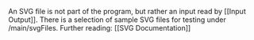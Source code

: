 An SVG file is not part of the program, but rather an input read by [[Input Output]].
There is a selection of sample SVG files for testing under /main/svgFiles.
Further reading: [[SVG Documentation]]